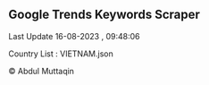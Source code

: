 

## Google Trends Keywords Scraper 
 
Last Update 16-08-2023 , 09:48:06

Country List :
VIETNAM.json



© Abdul Muttaqin 
